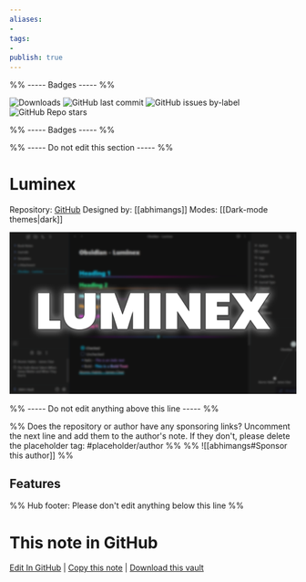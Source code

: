 ```yaml
---
aliases:
- 
tags: 
- 
publish: true
---
```


%% ----- Badges ----- %%

![Downloads](https://img.shields.io/badge/downloads-38-573E7A?style=for-the-badge&logo=)
![GitHub last commit](https://img.shields.io/github/last-commit/abhimangs/Obsidian-Luminex?color=573E7A&label=last%20update&logo=github&style=for-the-badge)
![GitHub issues by-label](https://img.shields.io/github/issues/abhimangs/Obsidian-Luminex/help%20wanted?color=573E7A&logo=github&style=for-the-badge) 
![GitHub Repo stars](https://img.shields.io/github/stars/abhimangs/Obsidian-Luminex?color=573E7A&logo=github&style=for-the-badge)

%% ----- Badges ----- %%

%% ----- Do not edit this section ----- %%

# Luminex

Repository: [GitHub](https://github.com/abhimangs/Obsidian-Luminex)
Designed by: [[abhimangs]]
Modes: [[Dark-mode themes|dark]]



![screenshot](https://github.com/abhimangs/Obsidian-Luminex/raw/HEAD/Assets/Obsidian-Cover.png)

%% ----- Do not edit anything above this line ----- %% 

%% Does the repository or author have any sponsoring links? Uncomment the next line and add them to the author's note. If they don't, please delete the placeholder tag: #placeholder/author %%
%% ![[abhimangs#Sponsor this author]] %%


## Features



%% Hub footer: Please don't edit anything below this line %%

# This note in GitHub

<span class="git-footer">[Edit In GitHub](https://github.dev/obsidian-community/obsidian-hub/blob/main/02%20-%20Community%20Expansions/02.05%20All%20Community%20Expansions/Themes/Luminex.md "git-hub-edit-note") | [Copy this note](https://raw.githubusercontent.com/obsidian-community/obsidian-hub/main/02%20-%20Community%20Expansions/02.05%20All%20Community%20Expansions/Themes/Luminex.md "git-hub-copy-note") | [Download this vault](https://github.com/obsidian-community/obsidian-hub/archive/refs/heads/main.zip "git-hub-download-vault") </span>
